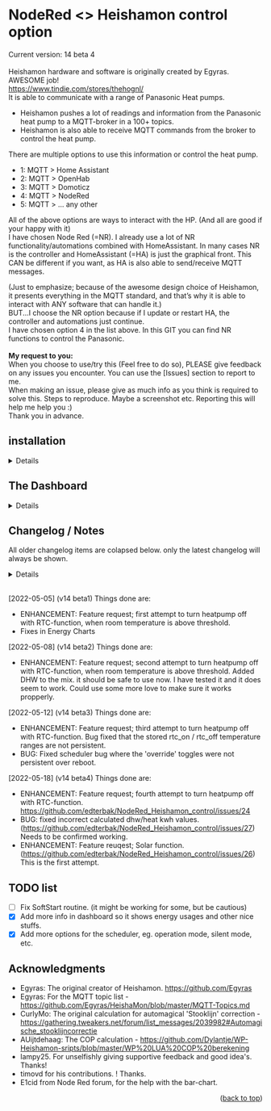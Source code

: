 # NodeRed <> Heishamon control option
Current version: 14 beta 4<br/>
<br/>
Heishamon hardware and software is originally created by Egyras. AWESOME job! <br/>
https://www.tindie.com/stores/thehognl/ <br/>
It is able to communicate with a range of Panasonic Heat pumps. 
- Heishamon pushes a lot of readings and information from the Panasonic heat pump to a MQTT-broker in a 100+ topics.  
- Heishamon is also able to receive MQTT commands from the broker to control the heat pump.  

There are multiple options to use this information or control the heat pump.<br/>
* []() 1: MQTT > Home Assistant
* []() 2: MQTT > OpenHab
* []() 3: MQTT > Domoticz
* []() 4: MQTT > NodeRed
* []() 5: MQTT > ... any other 

All of the above options are ways to interact with the HP. (And all are good if your happy with it)<br/>
I have chosen Node Red (=NR). I already use a lot of NR functionality/automations combined with HomeAssistant. In many cases NR is the controller and HomeAssistant (=HA) is just the graphical front. This CAN be different if you want, as HA is also able to send/receive MQTT messages.  

(Just to emphasize; because of the awesome design choice of Heishamon, it presents everything in the MQTT standard, and that’s why it is able to interact with ANY software that can handle it.)<br/>
BUT...I choose the NR option because if I update or restart HA, the controller and automations just continue. 
<br/>
I have chosen option 4 in the list above. In this GIT you can find NR functions to control the Panasonic.  
<br/>
**My request to you:**<br/>
When you choose to use/try this (Feel free to do so), PLEASE give feedback on any issues you encounter. You can use the [Issues] section to report to me. <br/>
When making an issue, please give as much info as you think is required to solve this. Steps to reproduce. Maybe a screenshot etc. Reporting this will help me help you :) <br/>Thank you in advance. 

## installation 
<details>
	
## Required heat pump setting
This Node Red flow generates and controls the setpoint for the T outlet (Ta). This means you need to put your pump in DIRECT mode on the thermostat itself. 
From within Heishamon, TOP76, will inform you if you currently are in WAR mode or DIRECT mode. <br/>(0=WAR, 1=DIRECT)

## Prerequisite on the Node Red install:
A - Data folder.

B - Adjust settings.js.

C - Required Node Red libraries/pallets

But first; Why?<br/>
I found that after reboot of node red, the logic did not have all variables populated yet. This caused the system not to start automatically where it left off before reboot. <br/>
To be honest, this does not present a major problem to me, but it will reduce the overall WAF significantly when I don’t notice something like this in time. So, I had to look for a solution to make the programmed setpoints, and all other variables, stick. This is how I achieved that. (Maybe there are better options, feel free to help me on this :) )

### A - Data folder
Make sure Node Red is installed with persistent local volume available. <br/>
If you have Node Red running directly inside Linux (not using docker) or on a RPI, this is already okay and you don't need to create a data folder.
If you have Node Red running in a docker container, make sure you install with this parameter:
```
-v FOLDER:/data
```
Here you can choose the name "FOLDER" yourself which will be the local storage folder of NR.<br/>

### B - Adjust settings.js
You need to change some settings in settings.js<br/>
Why? If you reboot node red, you will notice some of the variables are not populated yet. Setpoints we have programmed earlier are gone. To make them persistent after reboots, you have to enable the local storage option. Below I have set the flush interval (write to disk) to 300s. 

In a (proxmox) docker install, you can find this settings.js file in:
```
/var/lib/docker/volumes/FOLDER/_data
```
where 'FOLDER' is your own folder name chosen in part A. 

Search for contextStorage:
Put in the text as below:
```
contextStorage: {
	default: "memoryOnly",
	memoryOnly: { module: 'memory' },
	file: { module: 'localfilesystem', config: {flushInterval: '300'}, }
},
```
Reboot Node Red for the changes to load.<br/>

ATTENTION: <br/>
After you have done this, and you seem to have it operational, be sure to test if all settings *stick* after a reboot of Node Red. Things that should stick are: Virtual SP (Ta), Function toggles on the main page, Setpoints in WAR function/graph. Setpoints for RTC function/graph, Heat Pump power toggle on/off
If this is not the case for you, you either need to correct this in settings (like given above), or choose not to use this NR flow, or even accept manual action needed after power loss situations.

### C - Required Node Red libraries/pallets
To make use of the dashboard functionality, you need to install the dashboard library.<br/>
https://flows.nodered.org/node/node-red-dashboard <br/>
The scheduler makes use of the moment lib.<br/>
https://flows.nodered.org/node/node-red-contrib-moment <br/>
node-red-contrib-noop is used as well <br/>
https://flows.nodered.org/node/node-red-contrib-noop <br/>
node-red-contrib-dashboard-bar-chart-data (from v13+)<br/>
https://flows.nodered.org/node/node-red-contrib-dashboard-bar-chart-data <br/>

## How to install the NR flows
Dashboard: http://IP:1880/ui
Flows: http://IP:1880/#flow

* []() In NR, click on the hamburger icon (three horizontal stripes) in the top right corner
* []() Select Import
* []() Copy/past the content of the .JSON file from this GIT. (or select a file to upload and select the flow.json file offered here)
* []() Click on Import

Once imported, you probably need to adjust the settings of the MQTT server. <br/>
Click on the hamburger icon and then configuration nodes. Find the MQTT broker part, double click it and change to your settings.<br/>
![](https://github.com/edterbak/NodeRed_Heishamon_control/blob/main/images/dashboard3.png?raw=true)<br/>

Important >> After import and correcting the MQTT settings, you still need to connect two sensors for the functions to work as designed.<br/>
1: a good room temperature sensor<br/>
2: the outside temperature<br/>
As explained by the image below, you CAN use the Panasonic sensors for this. To do this, in tab (1), WP Control, you only need to remove the LinkIN arrows at (2) and (3), Enable both MQTT sensors in the purple box (4). (double-click on them, on the bottom it says 'disabled', click it to enable)<br/>
<img src="https://github.com/edterbak/NodeRed_Heishamon_control/blob/main/images/External%20sources2.png?raw=true" width=75%> <br/>
** Note 1: The Panasonic Room Thermostat is not very accurate which might cause bad temperature control. <br/>
** Note 2: The Outside temperature sensor on the Panasonic might be subject to heating up due to direct sunlight. This can also have a negative impact on the functions.<br/>

## How to personalize or customize
It is advised to create a separate tab for your external sources. Any source available in Node Red can be conditioned and used as a sensor in the functions. If you do this in an 'personal tab', then it is likely easier to update later to newer versions. (no guarantees of course)<br/>

## How to update to a newer version
There is no easy solution currently know by me to update only changed nodes or flows. <br/>
I found it is easiest to:<br/> 
1, remove the tabs, WP MQTT, WP Dash, WP Control, WP Scheduler completely<br/> 
2, remove all ui_base, ui_group and ui_tab references from the flows.<br/> 
3, import new version<br/> 
4, correct setup, eg. MQTT server.<br/> 
5, re-connect your personalization’s.<br/> 
If there are better ideas about this, please inform me. <br/> 
</details>

## The Dashboard
<details>
This is currently the first page of the dashboard. From here, you can enable each function separate but you can ALSO use WAR + RTC or WAR + SS together. It does not matter. they add on top of each other. You can use multiple combinations. Virtual SP + RTC function. Or WAR + RTC functions or only set a Virtual SP. 

Set the 'Virtual SP'. This resembles the Ta in direct mode. <br/>
You can enable the WAR function, which will overwrite the chosen virtual SP. <br/>
If you enable the RTC function, the virtual SP or WAR result will be corrected by the RTC function. <br/>
![](https://github.com/edterbak/NodeRed_Heishamon_control/blob/main/images/Main.png?raw=true)
<br/>
## Function 1: WAR (weather dependent temperature control)
The target water temperature is influenced by the outside temperature. When it gets colder, the temperature of the water should increase. I have built a GUI including a graph to create a temperature profile.
![](https://github.com/edterbak/NodeRed_Heishamon_control/blob/main/images/WAR2.png?raw=true)

## Function 2: RTC (RoomTemperatureControl)
This function adjusts the SP of the water depending on the room temperature. <br/>
When the temperature in a room gets too high, it will add a "-1" to the setpoint of the water temperature. <br/>
Through the GUI, you can set the room target temperature. And you can set the limits when you want to increase or lower the SP with 1, 2 or 3 degrees.
<img src="https://github.com/edterbak/NodeRed_Heishamon_control/blob/main/images/RTC.png?raw=true" width=60%>

## Function 3: SoftStart (EXPERIMENTAL!!)
This function is present but not advised to be used yet. I have not tested this well enough. Last time I tested it worked, but not stable resulting in early stops. This function still needs work.<br/>
![](https://github.com/edterbak/NodeRed_Heishamon_control/blob/main/images/SS.png?raw=true)

## Scheduler
I have added an option to create 10x schedules (in dashboard) for:
- DHW runs
- Sterilization runs
- Quiet modes
- Operation modes
You can enable/disable a schedule, multiselect a day of the week, specify the time (hour + minute) and give the schedule a name.<br/>

<img src="https://github.com/edterbak/NodeRed_Heishamon_control/blob/main/images/Scheduler3.png?raw=true" width=70%><img src="https://github.com/edterbak/NodeRed_Heishamon_control/blob/main/images/Scheduler3_multiselect_day.png?raw=true" width=15%><img src="https://github.com/edterbak/NodeRed_Heishamon_control/blob/main/images/scheduler3_actions.png?raw=true" width=14%>
Image: [Scheduler] [Multiselect the day] [possible actions to select]

### Dashboard
You can find the link to the dashboard like this:<br/>
![](https://github.com/edterbak/NodeRed_Heishamon_control/blob/main/images/dashboard2.png?raw=true) ![](https://github.com/edterbak/NodeRed_Heishamon_control/blob/main/images/dashboard1.png?raw=true)
</details>

## Changelog / Notes
All older changelog items are colapsed below. only the latest changelog will always be shown.
<details>
[2021-11-09] (v1) First release. Current versions of the function seem rough. I will polish it at a later time and update here. The Flows do contain comments to clarify. In future I will also publish my verion of a NR dashboard. Currently Im not fully happy with it.

[2021-12-02] (v2) First major upgrade. Things done are:
- Rewritten the functions itself. Better readable, more useful comments to help all users.
- Implemented 3 special functions in total now. **1**: WAR (weather dependent control) **2**: RTC (RoomTemperatureControled) and **3**: SoftStart function.
- Added good useful charts to each of the above three charts. But this can still use some more love.
- Improved on the stability of the control system. After reboot, things should continue now as they should. Making use of local storage and variables. 

[2021-12-04] (v3) Bug fixing
- Toggles on main page were not respected on other pages. 
- Setpoint sending to SET5 was needlessly being 'flooded' (every 10 seconds the same SP).

[2021-12-16] (v4) Things done are:
- Added scheduler. This is currently only for a DHW run or Sterilization run. Will expand this
- Added NR lib "moment" which is used in the scheduler.
- Added Energy charts (including COP calculation)
- General improvements

[2021-12-17] (v5) Things done are:
- Added the option to have a DHW threshold temperature above which the planned DHW run does not start
- Fixed import issues with non-heishamon sources. (Thank you @lampy25)
- Fixed hover-tip error in Function RTC tab (Thank you @lampy25)
- Improved visuals in Function RTC tab. (Thank you @lampy25 for your suggestion!)
- Fixed multiple graph errors, e.g. legend / names. (Thank you @lampy25)
- removed [smooth] references in the flow. (it did not help much)

[2021-12-19] (v6) Things done are:
- Expanded scheduler to include operation mode and quiet mode
- Expanded scheduler from 6 lines to 10 lines. 
- Added an option (in GUI) to prevent DHW run to start above a chosen temperature. 
- Improved user experience with import process so it does not import non-heishamon items. No rogue nodes. 

[2021-12-28] (v7) Things done are:
- BUG fix: after import the layout of Home was messy. (Node Red limitation causes spacers not to be imported/exported. Fixed this with blanks instead of spacers.)
- BUG fix: Scheduler, Actions were not correctly stored / recalled.
- BUG fix: Setting Quiet Mode was not functioning properly. Fixed the issue.
- ENHANCEMENT: Error handling added in some functions. Not fully done yet, but already good enough to be published.
- ENHANCEMENT: Inserted logic to catch situations where variables are not available yet. Functions and Dashboard now keep running if there is one variable unknown.
- ENHANCEMENT: Created a new GUI tab (SETTINGS) with nearly all settings you can change through Heishamon. 
- Improved import process further.

[2021-12-28] (v7.1) Things done are:
- BUG fix: Quiet Mode now really fixed
- Typo in threshold (thank you timovd!)

[2022-01-01] (v8) Things done are:
- BUG fix: Finally fixed the issue where the scheduled quiet mode or operation mode were not being processed correctly.
- BUG fix: After import, the layout of scheduler was off. This has now been fixed.
- REQUEST: added the option for upper / lower limit on the Setpoint

[2022-01-02] (v9) Thing done is:
- BUG fix: Fixed scheduled operation mode not working 

[2022-01-03] (v10) Thing done is:
- REQUEST: Increased upper limit of WAR setpoints (https://github.com/edterbak/NodeRed_Heishamon_control/issues/8)
- BUG fix: Enable Softstart threw an error in line 179 of function. Fixed

[2022-01-03] (v11) Things done are:
- Major rework on scheduler in the flows section.
- REQUEST: Scheduler: added option to plan start/shutdown
- REQUEST: Scheduler: added option to plan night reduction
- REQUEST: Scheduler: add option to override current powerstate with scheduled tasks.

[2022-03-01] (v12) Things done are:
- ENHANCEMENT: issue #19. "settings - DHW/HEAT. show current value" implemented (https://github.com/edterbak/NodeRed_Heishamon_control/issues/19)
- ENHANCEMENT: issue #20 Night reduction - accuracy to 0,1 instead of 1 - (https://github.com/edterbak/NodeRed_Heishamon_control/issues/20)
- ENHANCEMENT: issue #21. Night reduction - add toggle in the Home screen to controle it manually (https://github.com/edterbak/NodeRed_Heishamon_control/issues/21)
- ENHANCEMENT: First attempt to include degree days (graaddagen) in the dashboard. It is NOT finished yet, and on my personal tab, but might affect basic dashboard / 


[2022-04-23] (v13) Things done are:
- ENHANCEMENT: issue #17. "Add graaddagen to dashboard" implemented (https://github.com/edterbak/NodeRed_Heishamon_control/issues/17) The result should be a good step in the richt direction. If this needs more work or you have other suggestions, please add to the issue in githug.
- BUG fix: I noticed the colors of the chart of RTC function was not correct. timing issue. fixed it.
- Removed the need for NR contrib https://flows.nodered.org/node/node-red-contrib-dashboard-average-bars You can safely remove it if you dont use it elsewhere.
- Add contrib [node-red-contrib-dashboard-bar-chart-data] (https://flows.nodered.org/node/node-red-contrib-dashboard-bar-chart-data) 
- Made some items in the dashboard collapsable. 

[2022-04-23] (v13.1) Things done are:
- BUG fix: COP was not working
- ENHANCEMENT: Made the Energy chart look a little better with titels etc. 
</details><br/>

[2022-05-05] (v14 beta1) Things done are:
- ENHANCEMENT: Feature request; first attempt to turn heatpump off with RTC-function, when room temperature is above threshold. 
- Fixes in Energy Charts

[2022-05-08] (v14 beta2) Things done are:
- ENHANCEMENT: Feature request; second attempt to turn heatpump off with RTC-function, when room temperature is above threshold. Added DHW to the mix. it should be safe to use now. I have tested it and it does seem to work. Could use some more love to make sure it works propperly.

[2022-05-12] (v14 beta3) Things done are:
- ENHANCEMENT: Feature request; third attempt to turn heatpump off with RTC-function. Bug fixed that the stored rtc_on / rtc_off temperature ranges are not persistent.
- BUG: Fixed scheduler bug where the 'override' toggles were not persistent over reboot.

[2022-05-18] (v14 beta4) Things done are:
- ENHANCEMENT: Feature request; fourth attempt to turn heatpump off with RTC-function. https://github.com/edterbak/NodeRed_Heishamon_control/issues/24
- BUG: fixed incorrect calculated dhw/heat kwh values. (https://github.com/edterbak/NodeRed_Heishamon_control/issues/27) Needs to be confirmed working.
- ENHANCEMENT: Feature reuqest; Solar function. (https://github.com/edterbak/NodeRed_Heishamon_control/issues/26) This is the first attempt. 


## TODO list
- [ ] Fix SoftStart routine. (it might be working for some, but be cautious)
- [x] Add more info in dashboard so it shows energy usages and other nice stuffs. 
- [x] Add more options for the scheduler, eg. operation mode, silent mode, etc. 

## Acknowledgments
* []() Egyras: The original creator of Heishamon. https://github.com/Egyras
* []() Egyras: For the MQTT topic list - https://github.com/Egyras/HeishaMon/blob/master/MQTT-Topics.md
* []() CurlyMo: The original calculation for automagical 'Stooklijn' correction - https://gathering.tweakers.net/forum/list_messages/2039982#Automagische_stooklijncorrectie
* []() AUijtdehaag: The COP calculation - https://github.com/Dylantje/WP-Heishamon-sripts/blob/master/WP%20LUA%20COP%20berekening
* []() lampy25. For unselfishly giving supportive feedback and good idea's. Thanks!
* []() timovd for his contributions. ! Thanks.
* []() E1cid from Node Red forum, for the help with the bar-chart. 

<p align="right">(<a href="#top">back to top</a>)</p>
